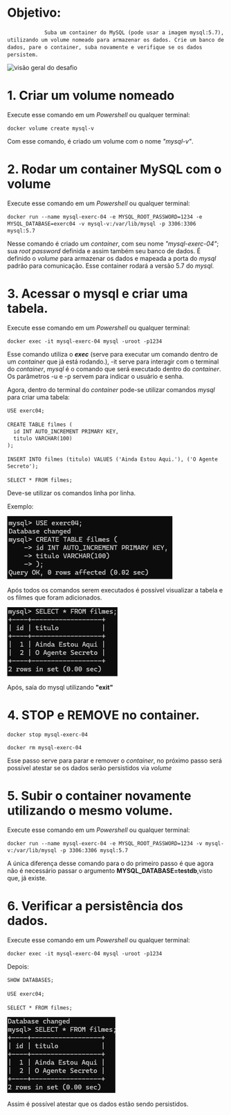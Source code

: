 # Objetivo:

`            Suba um container do MySQL (pode usar a imagem mysql:5.7), utilizando um volume nomeado para armazenar os dados. Crie um banco de dados, pare o container, suba novamente e verifique se os dados persistem.`

![visão geral do desafio](/exerc04/visao-geral.png)

# 1. Criar um volume nomeado

Execute esse comando em um _Powershell_ ou qualquer terminal:

```docker
docker volume create mysql-v
```

Com esse comando, é criado um volume com o nome _"mysql-v"_.

# 2. Rodar um container MySQL com o volume

Execute esse comando em um _Powershell_ ou qualquer terminal:

```docker
docker run --name mysql-exerc-04 -e MYSQL_ROOT_PASSWORD=1234 -e MYSQL_DATABASE=exerc04 -v mysql-v:/var/lib/mysql -p 3306:3306 mysql:5.7
```

Nesse comando é criado um _container_, com seu nome _"mysql-exerc-04"_; sua _root password_ definida e assim também seu banco de dados. É definido o _volume_ para armazenar os dados e mapeada a porta do _mysql_ padrão para comunicação.
Esse container rodará a versão 5.7 do _mysql_.

# 3. Acessar o mysql e criar uma tabela.

Execute esse comando em um _Powershell_ ou qualquer terminal:

```docker
docker exec -it mysql-exerc-04 mysql -uroot -p1234
```

Esse comando utiliza o **_exec_** (serve para executar um comando dentro de um _container_ que já está rodando.), -it serve para interagir com o terminal do _container_, _mysql_ é o comando que será executado dentro do _container_. Os parâmetros -u e -p servem para indicar o usuário e senha.

Agora, dentro do terminal do _container_ pode-se utilizar comandos _mysql_ para criar uma tabela:

```mysql
USE exerc04;

CREATE TABLE filmes (
  id INT AUTO_INCREMENT PRIMARY KEY,
  titulo VARCHAR(100)
);

INSERT INTO filmes (titulo) VALUES ('Ainda Estou Aqui.'), ('O Agente Secreto');

SELECT * FROM filmes;
```

Deve-se utilizar os comandos linha por linha.

Exemplo:

![Exemplo de como executar os comandos mysql](/exerc04/01.png)

Após todos os comandos serem executados é possível visualizar a tabela e os filmes que foram adicionados.

![Exemplo dos filmes adicionados na tabela](/exerc04/03.png)

Após, saía do mysql utilizando **"exit"**

# 4. STOP e REMOVE no container.

```docker
docker stop mysql-exerc-04
```

```docker
docker rm mysql-exerc-04
```

Esse passo serve para parar e remover o _container_, no próximo passo será possível atestar se os dados serão persistidos via _volume_

# 5. Subir o container novamente utilizando o mesmo volume.

Execute esse comando em um _Powershell_ ou qualquer terminal:

```docker
docker run --name mysql-exerc-04 -e MYSQL_ROOT_PASSWORD=1234 -v mysql-v:/var/lib/mysql -p 3306:3306 mysql:5.7
```

A única diferença desse comando para o do primeiro passo é que agora não é necessário passar o argumento **MYSQL_DATABASE=testdb**,visto que, já existe.

# 6. Verificar a persistência dos dados.

Execute esse comando em um _Powershell_ ou qualquer terminal:

```docker
docker exec -it mysql-exerc-04 mysql -uroot -p1234
```

Depois:

```mysql
SHOW DATABASES;

USE exerc04;

SELECT * FROM filmes;
```

![Exemplo dos filmes adicionados na tabela](/exerc04/05.png)

Assim é possível atestar que os dados estão sendo persistidos.

